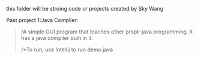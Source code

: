 this folder will be stroing code or projects created by Sky Wang


Past project 1:Java Complier:
  > /A simple GUI program that teaches other proplr java programming. It has a java compiler built in it.
  >
  > /*To run, use Intellij to run demo.java
